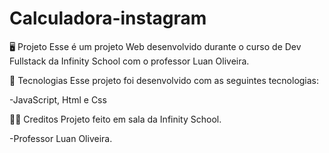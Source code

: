 # Calculadora-instagram

🖥️ Projeto Esse é um projeto Web desenvolvido durante o curso de Dev Fullstack da Infinity School com o professor Luan Oliveira.

🔎 Tecnologias Esse projeto foi desenvolvido com as seguintes tecnologias:

-JavaScript, Html e Css

🧑‍💻 Creditos Projeto feito em sala da Infinity School.

-Professor Luan Oliveira.
